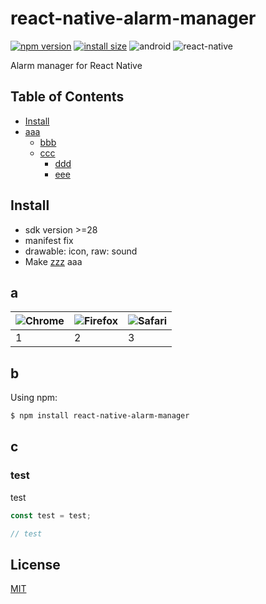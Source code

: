 # react-native-alarm-manager

[![npm version](https://img.shields.io/npm/v/react-native-alarm-manager)](https://www.npmjs.org/package/react-native-alarm-manager)
[![install size](https://packagephobia.com/badge?p=react-native-alarm-manager)](https://packagephobia.com/result?p=react-native-alarm-manager)
![android](https://img.shields.io/badge/Android->=9.0-3DDC84?logo=android)
![react-native](https://img.shields.io/badge/ReactNative->=0.60.0-61DAFB?logo=react)

Alarm manager for React Native

## Table of Contents

  - [Install](#install)
  - [aaa](#aaa)
    - [bbb](#bbb)
    - [ccc](#ccc)
      - [ddd](#ddd)
      - [eee](#eee)

## Install
- sdk version >=28
- manifest fix
- drawable: icon, raw: sound
- Make [zzz](https://zzz) aaa


## a

![Chrome](https://raw.github.com/alrra/browser-logos/master/src/chrome/chrome_48x48.png) | ![Firefox](https://raw.github.com/alrra/browser-logos/master/src/firefox/firefox_48x48.png) | ![Safari](https://raw.github.com/alrra/browser-logos/master/src/safari/safari_48x48.png) |
--- | --- | --- |
1 | 2 | 3 |

## b

Using npm:

```bash
$ npm install react-native-alarm-manager
```

## c

### test
test

```js
const test = test;

// test
```

## License

[MIT](LICENSE)
